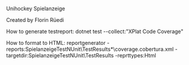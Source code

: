 Unihockey Spielanzeige

Created by Florin Rüedi


How to generate testreport:
dotnet test --collect:"XPlat Code Coverage"

How to format to HTML:
reportgenerator -reports:SpielanzeigeTestNUnit\TestResults\*\coverage.cobertura.xml -targetdir:SpielanzeigeTestNUnit\TestResults -reprttypes:Html
